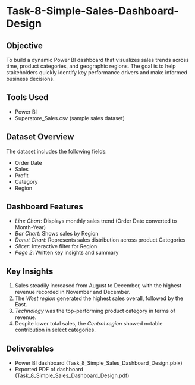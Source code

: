 # Task-8-Simple-Sales-Dashboard-Design

## Objective
To build a dynamic Power BI dashboard that visualizes sales trends across time, product categories, and geographic regions. The goal is to help stakeholders quickly identify key performance drivers and make informed business decisions.

## Tools Used
- Power BI
- Superstore_Sales.csv (sample sales dataset)

## Dataset Overview
The dataset includes the following fields:
- Order Date
- Sales
- Profit
- Category
- Region

## Dashboard Features
- *Line Chart*: Displays monthly sales trend (Order Date converted to Month-Year)
- *Bar Chart*: Shows sales by Region
- *Donut Chart*: Represents sales distribution across product Categories
- *Slicer*: Interactive filter for Region
- *Page 2*: Written key insights and summary

## Key Insights
1. Sales steadily increased from August to December, with the highest revenue recorded in November and December.
2. The *West region* generated the highest sales overall, followed by the East.
3. *Technology* was the top-performing product category in terms of revenue.
4. Despite lower total sales, the *Central region* showed notable contribution in select categories.

## Deliverables
- Power BI dashboard (Task_8_Simple_Sales_Dashboard_Design.pbix)
- Exported PDF of dashboard (Task_8_Simple_Sales_Dashboard_Design.pdf)

